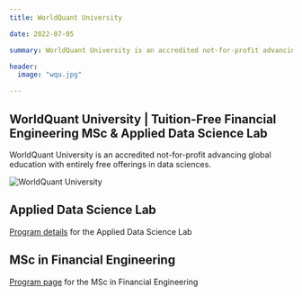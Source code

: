 ```yaml
---
title: WorldQuant University

date: 2022-07-05

summary: WorldQuant University is an accredited not-for-profit advancing global education with entirely free offerings in data sciences.

header:
  image: "wqu.jpg"

---
```

## WorldQuant University | Tuition-Free Financial Engineering MSc & Applied Data Science Lab
WorldQuant University is an accredited not-for-profit advancing global education with entirely free offerings in data sciences.

![WorldQuant University](/wqu.jpg)

## Applied Data Science Lab
[Program details](https://www.wqu.edu/programs/applied-ds-lab/) for the Applied Data Science Lab


## MSc in Financial Engineering
[Program page](https://www.wqu.edu/programs/mscfe/) for the MSc in Financial Engineering